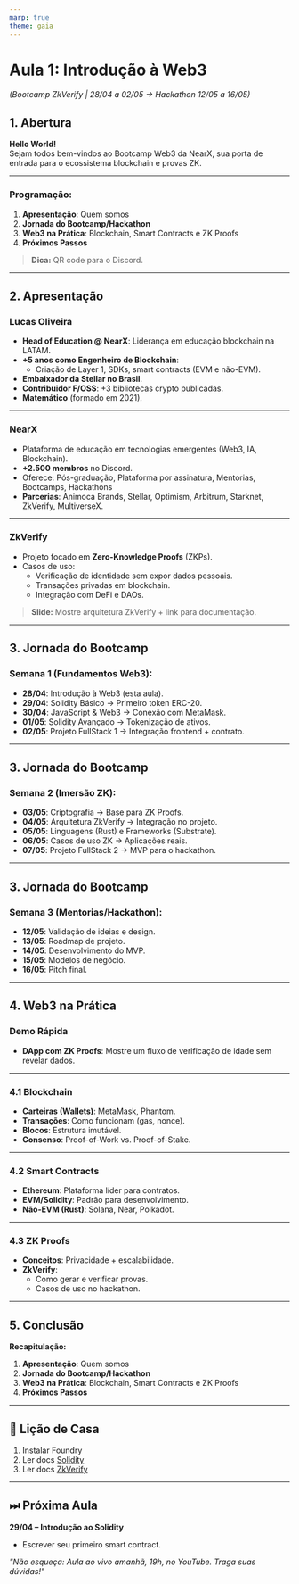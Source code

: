 ```yaml
---
marp: true
theme: gaia
---
```


# **Aula 1: Introdução à Web3**

_(Bootcamp ZkVerify | 28/04 a 02/05 → Hackathon 12/05 a 16/05)_

## **1. Abertura**

**Hello World!**  
Sejam todos bem-vindos ao Bootcamp Web3 da NearX, sua porta de entrada para o ecossistema blockchain e provas ZK.

---

### **Programação:**

1. **Apresentação**: Quem somos
2. **Jornada do Bootcamp/Hackathon**
3. **Web3 na Prática**: Blockchain, Smart Contracts e ZK Proofs
4. **Próximos Passos**

> **Dica:** QR code para o Discord.

---

## **2. Apresentação**

### **Lucas Oliveira**

- **Head of Education @ NearX**: Liderança em educação blockchain na LATAM.
- **+5 anos como Engenheiro de Blockchain**:
  - Criação de Layer 1, SDKs, smart contracts (EVM e não-EVM).
- **Embaixador da Stellar no Brasil**.
- **Contribuidor F/OSS**: +3 bibliotecas crypto publicadas.
- **Matemático** (formado em 2021).

---

### **NearX**

- Plataforma de educação em tecnologias emergentes (Web3, IA, Blockchain).
- **+2.500 membros** no Discord.
- Oferece: Pós-graduação, Plataforma por assinatura, Mentorias, Bootcamps, Hackathons
- **Parcerias**: Animoca Brands, Stellar, Optimism, Arbitrum, Starknet, ZkVerify, MultiverseX.

---

### **ZkVerify**

- Projeto focado em **Zero-Knowledge Proofs** (ZKPs).
- Casos de uso:
  - Verificação de identidade sem expor dados pessoais.
  - Transações privadas em blockchain.
  - Integração com DeFi e DAOs.

> **Slide:** Mostre arquitetura ZkVerify + link para documentação.

---

## **3. Jornada do Bootcamp**

### **Semana 1 (Fundamentos Web3):**

- **28/04**: Introdução à Web3 (esta aula).
- **29/04**: Solidity Básico → Primeiro token ERC-20.
- **30/04**: JavaScript & Web3 → Conexão com MetaMask.
- **01/05**: Solidity Avançado → Tokenização de ativos.
- **02/05**: Projeto FullStack 1 → Integração frontend + contrato.

---

## **3. Jornada do Bootcamp**

### **Semana 2 (Imersão ZK):**

- **03/05**: Criptografia → Base para ZK Proofs.
- **04/05**: Arquitetura ZkVerify → Integração no projeto.
- **05/05**: Linguagens (Rust) e Frameworks (Substrate).
- **06/05**: Casos de uso ZK → Aplicações reais.
- **07/05**: Projeto FullStack 2 → MVP para o hackathon.

---

## **3. Jornada do Bootcamp**

### **Semana 3 (Mentorias/Hackathon):**

- **12/05**: Validação de ideias e design.
- **13/05**: Roadmap de projeto.
- **14/05**: Desenvolvimento do MVP.
- **15/05**: Modelos de negócio.
- **16/05**: Pitch final.

---

## **4. Web3 na Prática**

### **Demo Rápida**

- **DApp com ZK Proofs**: Mostre um fluxo de verificação de idade sem revelar dados.

---

### **4.1 Blockchain**

- **Carteiras (Wallets)**: MetaMask, Phantom.
- **Transações**: Como funcionam (gas, nonce).
- **Blocos**: Estrutura imutável.
- **Consenso**: Proof-of-Work vs. Proof-of-Stake.

---

### **4.2 Smart Contracts**

- **Ethereum**: Plataforma líder para contratos.
- **EVM/Solidity**: Padrão para desenvolvimento.
- **Não-EVM (Rust)**: Solana, Near, Polkadot.

---

### **4.3 ZK Proofs**

- **Conceitos**: Privacidade + escalabilidade.
- **ZkVerify**:
  - Como gerar e verificar provas.
  - Casos de uso no hackathon.

---

## **5. Conclusão**

**Recapitulação:**

1. **Apresentação**: Quem somos
2. **Jornada do Bootcamp/Hackathon**
3. **Web3 na Prática**: Blockchain, Smart Contracts e ZK Proofs
4. **Próximos Passos**

---

## **📌 Lição de Casa**

1. Instalar Foundry
2. Ler docs [Solidity](https://docs.soliditylang.org)
3. Ler docs [ZkVerify](https://github.com/zkverify/docs)

---

## **⏭ Próxima Aula**

**29/04 – Introdução ao Solidity**

- Escrever seu primeiro smart contract.

_"Não esqueça: Aula ao vivo amanhã, 19h, no YouTube. Traga suas dúvidas!"_
